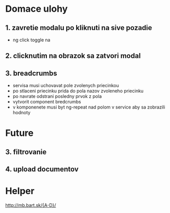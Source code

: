 # Domace ulohy

## 1. zavretie modalu po kliknuti na sive pozadie
- ng click toggle na <nieco>

## 2. clicknutim na obrazok sa zatvori modal

## 3. breadcrumbs
- servisa musi uchovavat pole zvolenych priecinkou
- po stlaceni priecinku prida do pola nazov zvoleneho priecinku
- po navrate odstrani posledny prvok z pola
- vytvorit component bredcrumbs
- v komponenete musi byt ng-repeat nad polom v service aby sa zobrazili hodnoty

# Future

## 3. filtrovanie

## 4. upload documentov

# Helper

http://mb.bart.sk/{A-D}/